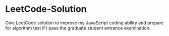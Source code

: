 # LeetCode-Solution
Give LeetCode solution to improve my JavaScript coding ability and prepare for algorithm test if I pass the graduate student entrance examination.